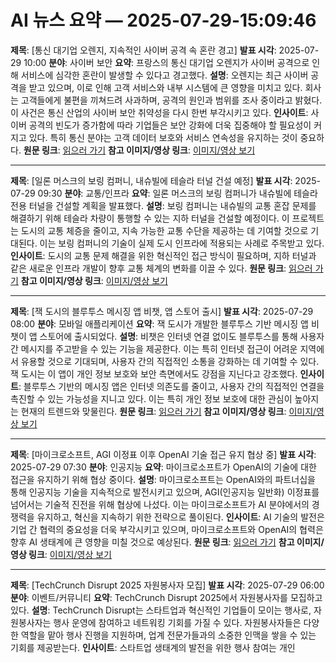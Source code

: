 # AI 뉴스 요약 — 2025-07-29-15:09:46

**제목**: [통신 대기업 오렌지, 지속적인 사이버 공격 속 혼란 경고]
**발표 시각**: 2025-07-29 10:00
**분야**: 사이버 보안
**요약**: 프랑스의 통신 대기업 오렌지가 사이버 공격으로 인해 서비스에 심각한 혼란이 발생할 수 있다고 경고했다.
**설명**: 오렌지는 최근 사이버 공격을 받고 있으며, 이로 인해 고객 서비스와 내부 시스템에 큰 영향을 미치고 있다. 회사는 고객들에게 불편을 끼쳐드려 사과하며, 공격의 원인과 범위를 조사 중이라고 밝혔다. 이 사건은 통신 산업의 사이버 보안 취약성을 다시 한번 부각시키고 있다.
**인사이트**: 사이버 공격의 빈도가 증가함에 따라 기업들은 보안 강화에 더욱 집중해야 할 필요성이 커지고 있다. 특히 통신 분야는 고객 데이터 보호와 서비스 연속성을 유지하는 것이 중요하다.
**원문 링크**: [읽으러 가기](https://techcrunch.com/2025/07/29/telecom-giant-orange-warns-of-disruption-amid-ongoing-cyberattack/)
**참고 이미지/영상 링크**: [이미지/영상 보기](https://techcrunch.com/2025/07/29/telecom-giant-orange-warns-of-disruption-amid-ongoing-cyberattack/)

---

**제목**: [일론 머스크의 보링 컴퍼니, 내슈빌에 테슬라 터널 건설 예정]
**발표 시각**: 2025-07-29 09:30
**분야**: 교통/인프라
**요약**: 일론 머스크의 보링 컴퍼니가 내슈빌에 테슬라 전용 터널을 건설할 계획을 발표했다.
**설명**: 보링 컴퍼니는 내슈빌의 교통 혼잡 문제를 해결하기 위해 테슬라 차량이 통행할 수 있는 지하 터널을 건설할 예정이다. 이 프로젝트는 도시의 교통 체증을 줄이고, 지속 가능한 교통 수단을 제공하는 데 기여할 것으로 기대된다. 이는 보링 컴퍼니의 기술이 실제 도시 인프라에 적용되는 사례로 주목받고 있다.
**인사이트**: 도시의 교통 문제 해결을 위한 혁신적인 접근 방식이 필요하며, 지하 터널과 같은 새로운 인프라 개발이 향후 교통 체계의 변화를 이끌 수 있다.
**원문 링크**: [읽으러 가기](https://techcrunch.com/2025/07/29/elon-musks-boring-company-to-build-tesla-tunnels-under-nashville/)
**참고 이미지/영상 링크**: [이미지/영상 보기](https://techcrunch.com/2025/07/29/elon-musks-boring-company-to-build-tesla-tunnels-under-nashville/)

---

**제목**: [잭 도시의 블루투스 메시징 앱 비챗, 앱 스토어 출시]
**발표 시각**: 2025-07-29 08:00
**분야**: 모바일 애플리케이션
**요약**: 잭 도시가 개발한 블루투스 기반 메시징 앱 비챗이 앱 스토어에 출시되었다.
**설명**: 비챗은 인터넷 연결 없이도 블루투스를 통해 사용자 간 메시지를 주고받을 수 있는 기능을 제공한다. 이는 특히 인터넷 접근이 어려운 지역에서 유용할 것으로 기대되며, 사용자 간의 직접적인 소통을 강화하는 데 기여할 수 있다. 잭 도시는 이 앱이 개인 정보 보호와 보안 측면에서도 강점을 지닌다고 강조했다.
**인사이트**: 블루투스 기반의 메시징 앱은 인터넷 의존도를 줄이고, 사용자 간의 직접적인 연결을 촉진할 수 있는 가능성을 지니고 있다. 이는 특히 개인 정보 보호에 대한 관심이 높아지는 현재의 트렌드와 맞물린다.
**원문 링크**: [읽으러 가기](https://techcrunch.com/2025/07/29/jack-dorseys-bluetooth-messaging-app-bitchat-now-on-app-store/)
**참고 이미지/영상 링크**: [이미지/영상 보기](https://techcrunch.com/2025/07/29/jack-dorseys-bluetooth-messaging-app-bitchat-now-on-app-store/)

---

**제목**: [마이크로소프트, AGI 이정표 이후 OpenAI 기술 접근 유지 협상 중]
**발표 시각**: 2025-07-29 07:30
**분야**: 인공지능
**요약**: 마이크로소프트가 OpenAI의 기술에 대한 접근을 유지하기 위해 협상 중이다.
**설명**: 마이크로소프트는 OpenAI와의 파트너십을 통해 인공지능 기술을 지속적으로 발전시키고 있으며, AGI(인공지능 일반화) 이정표를 넘어서는 기술적 진전을 위해 협상에 나섰다. 이는 마이크로소프트가 AI 분야에서의 경쟁력을 유지하고, 혁신을 지속하기 위한 전략으로 풀이된다.
**인사이트**: AI 기술의 발전은 기업 간 협력의 중요성을 더욱 부각시키고 있으며, 마이크로소프트와 OpenAI의 협력은 향후 AI 생태계에 큰 영향을 미칠 것으로 예상된다.
**원문 링크**: [읽으러 가기](https://techcrunch.com/2025/07/29/microsoft-in-talks-to-maintain-access-to-openais-tech-beyond-agi-milestone/)
**참고 이미지/영상 링크**: [이미지/영상 보기](https://techcrunch.com/2025/07/29/microsoft-in-talks-to-maintain-access-to-openais-tech-beyond-agi-milestone/)

---

**제목**: [TechCrunch Disrupt 2025 자원봉사자 모집]
**발표 시각**: 2025-07-29 06:00
**분야**: 이벤트/커뮤니티
**요약**: TechCrunch Disrupt 2025에서 자원봉사자를 모집하고 있다.
**설명**: TechCrunch Disrupt는 스타트업과 혁신적인 기업들이 모이는 행사로, 자원봉사자는 행사 운영에 참여하고 네트워킹 기회를 가질 수 있다. 자원봉사자들은 다양한 역할을 맡아 행사 진행을 지원하며, 업계 전문가들과의 소중한 인맥을 쌓을 수 있는 기회를 제공받는다.
**인사이트**: 스타트업 생태계의 발전을 위한 행사 참여는 개인